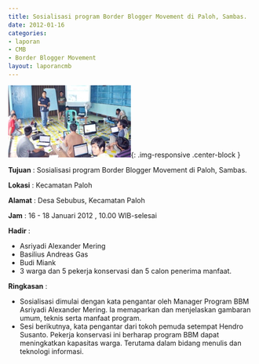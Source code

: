 ```yaml
---
title: Sosialisasi program Border Blogger Movement di Paloh, Sambas.
date: 2012-01-16
categories:
- laporan
- CMB
- Border Blogger Movement
layout: laporancmb
---
```


![250px-JANUARI_17_2012_SOSIALISASI_BBM_DI_PALOH_SAMBAS.jpg](/_uploads/250px-JANUARI_17_2012_SOSIALISASI_BBM_DI_PALOH_SAMBAS.jpg){: .img-responsive .center-block }

**Tujuan** :  Sosialisasi program Border Blogger Movement di Paloh, Sambas. 

**Lokasi** :  Kecamatan Paloh 

**Alamat** :  Desa Sebubus, Kecamatan Paloh 

**Jam** : 16 - 18 Januari 2012 ,  10.00 WIB-selesai 

**Hadir** :
* Asriyadi Alexander Mering
* Basilius Andreas Gas
* Budi Miank
* 3 warga dan 5 pekerja konservasi dan 5 calon penerima manfaat.

**Ringkasan** :
* Sosialisasi dimulai dengan kata pengantar oleh Manager Program BBM Asriyadi Alexander Mering. Ia memaparkan dan menjelaskan gambaran umum, teknis serta manfaat program.
* Sesi berikutnya, kata pengantar dari tokoh pemuda setempat Hendro  Susanto. Pekerja konservasi ini berharap program BBM dapat meningkatkan  kapasitas warga. Terutama dalam bidang menulis dan teknologi informasi.
